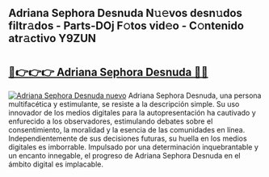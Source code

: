 ## Adriana Sephora Desnuda N𝚞𝚎vos desn𝚞dos filtr𝚊dos - Parts-DOj F𝚘tos vid𝚎o - C𝚘ntenido atr𝚊ctivo Y9ZUN

# <h2><a href="http://mbbwonx.tromn.icu/?c=Adriana+Sephora+Desnuda">🔗👉👉👉 Adriana Sephora Desnuda 🔗🔗</a></h2>

[![Adriana Sephora Desnuda nuevo](https://i.imgur.com/pEAQMta.gif)](http://mbbwonx.tromn.icu/?c=Adriana+Sephora+Desnuda)
Adriana Sephora Desnuda, una persona multifacética y estimulante, se resiste a la descripción simple. Su uso innovador de los medios digitales para la autopresentación ha cautivado y enfurecido a los observadores, estimulando debates sobre el consentimiento, la moralidad y la esencia de las comunidades en línea. Independientemente de sus decisiones futuras, su huella en los medios digitales es imborrable. Impulsado por una determinación inquebrantable y un encanto innegable, el progreso de Adriana Sephora Desnuda en el ámbito digital es implacable.
